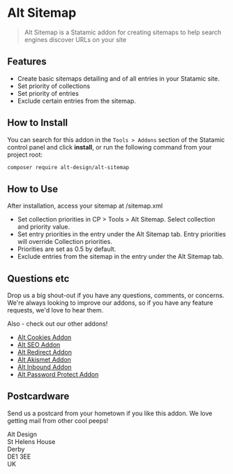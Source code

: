 # Alt Sitemap

> Alt Sitemap is a Statamic addon for creating sitemaps to help search engines discover URLs on your site

## Features

- Create basic sitemaps detailing <loc> <lastmod> and <priority> of all entries in your Statamic site.
- Set priority of collections
- Set priority of entries
- Exclude certain entries from the sitemap.

## How to Install

You can search for this addon in the `Tools > Addons` section of the Statamic control panel and click **install**, or run the following command from your project root:

``` bash
composer require alt-design/alt-sitemap
```

## How to Use

After installation, access your sitemap at /sitemap.xml  

- Set collection priorities in CP > Tools > Alt Sitemap. Select collection and priority value.
- Set entry priorities in the entry under the Alt Sitemap tab. Entry priorities will override Collection priorities.  
- Priorities are set as 0.5 by default.  
- Exclude entries from the sitemap in the entry under the Alt Sitemap tab.  

## Questions etc

Drop us a big shout-out if you have any questions, comments, or concerns. We're always looking to improve our addons, so if you have any feature requests, we'd love to hear them.

Also - check out our other addons!
- [Alt Cookies Addon](https://github.com/alt-design/Alt-Cookies-Addon)
- [Alt SEO Addon](https://github.com/alt-design/Alt-SEO-Addon)
- [Alt Redirect Addon](https://github.com/alt-design/Alt-Redirect-Addon)
- [Alt Akismet Addon](https://github.com/alt-design/Alt-Akismet-Addon)
- [Alt Inbound Addon](https://github.com/alt-design/Alt-Inbound-Addon)
- [Alt Password Protect Addon](https://github.com/alt-design/Alt-Password-Protect-Addon)

## Postcardware

Send us a postcard from your hometown if you like this addon. We love getting mail from other cool peeps!

Alt Design  
St Helens House  
Derby  
DE1 3EE  
UK  
